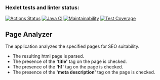 ### Hexlet tests and linter status:
[![Actions Status](https://github.com/opifexM/java-project-72/workflows/hexlet-check/badge.svg)](https://github.com/opifexM/java-project-72/actions)
[![Java CI](https://github.com/opifexM/java-project-72/actions/workflows/main.yml/badge.svg)](https://github.com/opifexM/java-project-72/actions/workflows/main.yml)
[![Maintainability](https://api.codeclimate.com/v1/badges/a7814283eca1044be3e7/maintainability)](https://codeclimate.com/github/opifexM/java-project-72/maintainability)
[![Test Coverage](https://api.codeclimate.com/v1/badges/a7814283eca1044be3e7/test_coverage)](https://codeclimate.com/github/opifexM/java-project-72/test_coverage)

## Page Analyzer
The application analyzes the specified pages for SEO suitability.
- The resulting html page is parsed.
- The presence of the **'title'** tag on the page is checked.
- The presence of the **'h1'** tag on the page is checked.
- The presence of the **'meta description'** tag on the page is checked.

